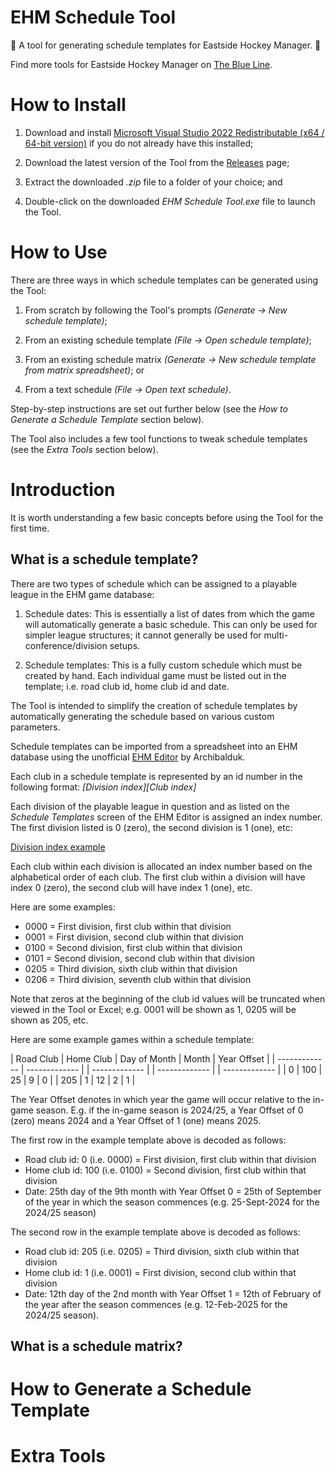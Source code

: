 # EHM Schedule Tool
:rocket: A tool for generating schedule templates for Eastside Hockey Manager. :calendar:

Find more tools for Eastside Hockey Manager on [The Blue Line](https://ehmtheblueline.com).

# How to Install
1. Download and install [Microsoft Visual Studio 2022 Redistributable (x64 / 64-bit version)](https://aka.ms/vs/17/release/VC_redist.x64.exe) if you do not already have this installed;

1. Download the latest version of the Tool from the [Releases](https://github.com/archibalduk/EHM_Schedule_Tool/releases) page;

1. Extract the downloaded *.zip* file to a folder of your choice; and

1. Double-click on the downloaded *EHM Schedule Tool.exe* file to launch the Tool.

# How to Use
There are three ways in which schedule templates can be generated using the Tool:

1. From scratch by following the Tool's prompts *(Generate -> New schedule template)*;

1. From an existing schedule template *(File -> Open schedule template)*;

1. From an existing schedule matrix *(Generate -> New schedule template from matrix spreadsheet)*; or

1. From a text schedule *(File -> Open text schedule)*.

Step-by-step instructions are set out further below (see the *How to Generate a Schedule Template* section below).

The Tool also includes a few tool functions to tweak schedule templates (see the *Extra Tools* section below).

# Introduction
It is worth understanding a few basic concepts before using the Tool for the first time.

## What is a schedule template?
There are two types of schedule which can be assigned to a playable league in the EHM game database:

1. Schedule dates: This is essentially a list of dates from which the game will automatically generate a basic schedule. This can only be used for simpler league structures; it cannot generally be used for multi-conference/division setups.

1. Schedule templates: This is a fully custom schedule which must be created by hand. Each individual game must be listed out in the template; i.e. road club id, home club id and date. 

The Tool is intended to simplify the creation of schedule templates by automatically generating the schedule based on various custom parameters.

Schedule templates can be imported from a spreadsheet into an EHM database using the unofficial [EHM Editor](https://ehmtheblueline.com/editor) by Archibalduk.

Each club in a schedule template is represented by an id number in the following format: *[Division index][Club index]*

Each division of the playable league in question and as listed on the *Schedule Templates* screen of the EHM Editor is assigned an index number. The first division listed is 0 (zero), the second division is 1 (one), etc:

[Division index example](docs/img/division_index_example.png)

Each club within each division is allocated an index number based on the alphabetical order of each club. The first club within a division will have index 0 (zero), the second club will have index 1 (one), etc.

Here are some examples:

- 0000 = First division, first club within that division
- 0001 = First division, second club within that division
- 0100 = Second division, first club within that division
- 0101 = Second division, second club within that division
- 0205 = Third division, sixth club within that division
- 0206 = Third division, seventh club within that division

Note that zeros at the beginning of the club id values will be truncated when viewed in the Tool or Excel; e.g. 0001 will be shown as 1, 0205 will be shown as 205, etc.

Here are some example games within a schedule template:

| Road Club | Home Club | Day of Month | Month | Year Offset |
| ------------- | ------------- | | ------------- | | ------------- | | ------------- |
| 0 | 100 | 25 | 9 | 0 |
| 205 | 1 | 12 | 2 | 1 |

The Year Offset denotes in which year the game will occur relative to the in-game season. E.g. if the in-game season is 2024/25, a Year Offset of 0 (zero) means 2024 and a Year Offset of 1 (one) means 2025.

The first row in the example template above is decoded as follows:
- Road club id: 0 (i.e. 0000) = First division, first club within that division
- Home club id: 100 (i.e. 0100) = Second division, first club within that division
- Date: 25th day of the 9th month with Year Offset 0 = 25th of September of the year in which the season commences (e.g. 25-Sept-2024 for the 2024/25 season)

The second row in the example template above is decoded as follows:
- Road club id: 205 (i.e. 0205) = Third division, sixth club within that division
- Home club id: 1 (i.e. 0001) = First division, second club within that division
- Date: 12th day of the 2nd month with Year Offset 1 = 12th of February of the year after the season commences (e.g. 12-Feb-2025 for the 2024/25 season).

## What is a schedule matrix?

# How to Generate a Schedule Template

# Extra Tools

